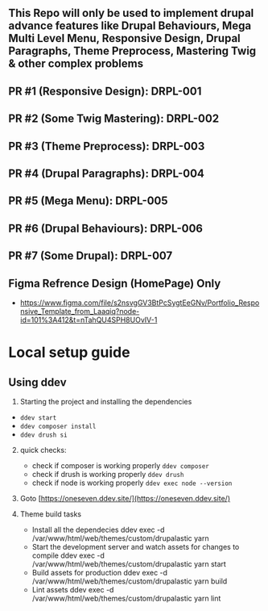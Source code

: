 ## This Repo will only be used to implement drupal advance features like Drupal Behaviours, Mega Multi Level Menu, Responsive Design, Drupal Paragraphs, Theme Preprocess, Mastering Twig & other complex problems

## PR #1 (Responsive Design): DRPL-001
## PR #2 (Some Twig Mastering): DRPL-002
## PR #3 (Theme Preprocess): DRPL-003
## PR #4 (Drupal Paragraphs): DRPL-004
## PR #5 (Mega Menu): DRPL-005
## PR #6 (Drupal Behaviours): DRPL-006
## PR #7 (Some Drupal): DRPL-007

## Figma Refrence Design (HomePage) Only
 - https://www.figma.com/file/s2nsvgGV3BtPcSygtEeGNv/Portfolio_Responsive_Template_from_Laaqiq?node-id=101%3A412&t=nTahQU4SPH8UOvIV-1

# Local setup guide

## Using ddev

1. Starting the project and installing the dependencies

- `ddev start`
- `ddev composer install`
- `ddev drush si`

2. quick checks:

   - check if composer is working properly
     `ddev composer`
   - check if drush is working properly
     `ddev drush`
   - check if node is working properly
     `ddev exec node --version`

3. Goto [https://oneseven.ddev.site/](https://oneseven.ddev.site/)

4. Theme build tasks
   - Install all the dependecies
     ddev exec -d /var/www/html/web/themes/custom/drupalastic yarn
   - Start the development server and watch assets for changes to compile
     ddev exec -d /var/www/html/web/themes/custom/drupalastic yarn start
   - Build assets for production
     ddev exec -d /var/www/html/web/themes/custom/drupalastic yarn build
   - Lint assets
     ddev exec -d /var/www/html/web/themes/custom/drupalastic yarn lint
